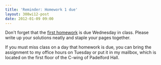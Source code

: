 ```yaml
---
title: 'Reminder: Homework 1 due'
layout: 308wi12-post
date: 2012-01-09 09:00
---
```


Don't forget that the [first homework][hw] is due Wednesday in class. Please write up your solutions neatly and staple your pages together.

If you must miss class on a day that homework is due, you can bring the assignment to my office hours on Tuesday or put it in my mailbox, which is located on the first floor of the C-wing of Padelford Hall.

[hw]: homework/
